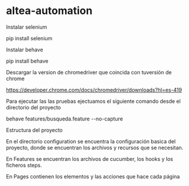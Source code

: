 # altea-automation

Instalar selenium

pip install selenium


Instalar behave

pip install behave

Descargar la version de chromedriver que coincida con tuversión de chrome

https://developer.chrome.com/docs/chromedriver/downloads?hl=es-419

Para ejecutar las las pruebas ejectuamos el siguiente comando desde el directorio del proyecto

behave features/busqueda.feature --no-capture

Estructura del proyecto

En el directorio configuration se encuentra la configuración basica del proyecto, donde se encuentran los archivos y recursos que se necesitan.

En Features se encuentran los archivos de cucumber, los hooks y los ficheros steps.

En Pages contienen los elementos y las acciones que hace cada página